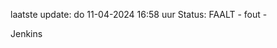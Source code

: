 laatste update: 
do 11-04-2024 16:58   uur 
Status: FAALT - fout - 
<div class="service R">Jenkins</div>